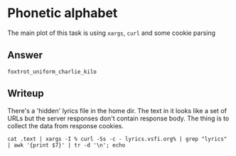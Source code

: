 # Phonetic alphabet

The main plot of this task is using `xargs`, `curl` and some cookie parsing

## Answer

`foxtrot_uniform_charlie_kilo`

## Writeup

There's a 'hidden' lyrics file in the home dir. The text in it looks like a set of URLs but the server responses don't contain response body. The thing is to collect the data from response cookies.

```
cat .text | xargs -I % curl -Ss -c - lyrics.vsfi.org% | grep "lyrics" | awk '{print $7}' | tr -d '\n'; echo
```
